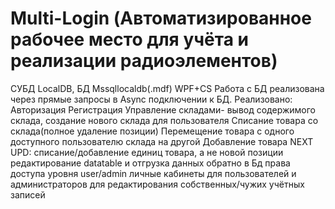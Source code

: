 # Multi-Login (Автоматизированное рабочее место для учёта и реализации радиоэлементов)
СУБД LocalDB, БД Mssqllocaldb(.mdf)
WPF+CS
Работа с БД реализована через прямые запросы в Async подключении к БД.
Реализовано: 
Авторизация
Регистрация
Управление складами- вывод содержимого склада, создание нового склада для пользователя
Списание товара со склада(полное удаление позиции)
Перемещение товара с одного доступного пользователю склада на другой
Добавление товара
NEXT UPD:
списание/добавление единиц товара, а не новой позиции
редактирование datatable и отгрузка данных обратно в Бд
права доступа уровня user/admin
личные кабинеты для пользователей и администраторов для редактирования собственных/чужих учётных записей
